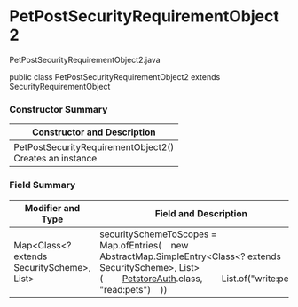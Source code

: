 # PetPostSecurityRequirementObject2
PetPostSecurityRequirementObject2.java

public class PetPostSecurityRequirementObject2
extends SecurityRequirementObject

### Constructor Summary
| Constructor and Description |
| --------------------------- |
| PetPostSecurityRequirementObject2()<br>Creates an instance |

### Field Summary
| Modifier and Type | Field and Description |
| ----------------- | --------------------- |
| Map<Class<? extends SecurityScheme>, List<String>> | securitySchemeToScopes = Map.ofEntries(&nbsp;&nbsp;&nbsp;&nbsp;new AbstractMap.SimpleEntry<Class<? extends SecurityScheme>, List<String>>(&nbsp;&nbsp;&nbsp;&nbsp;&nbsp;&nbsp;&nbsp;&nbsp;[PetstoreAuth](../../../../components/securityschemes/PetstoreAuth.md).class,&nbsp;&nbsp;&nbsp;&nbsp;&nbsp;&nbsp;&nbsp;&nbsp;List.of("write:pets", "read:pets")&nbsp;&nbsp;&nbsp;&nbsp;)) |
